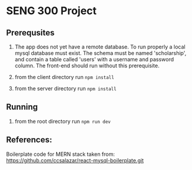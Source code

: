 # SENG 300 Project 

## Prerequsites
1) The app does not yet have a remote database. To run properly a local mysql database must exist. The schema must be named 'scholarship', and contain a table called 'users' with a username and password column. The front-end should run without this prerequisite.

2) from the client directory run `npm install`
3) from the server directory run  `npm install`

## Running
1) from the root directory run  `npm run dev`

## References:
Boilerplate code for MERN stack taken from: https://github.com/ccsalazar/react-mysql-boilerplate.git






